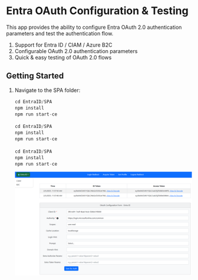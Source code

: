 # Entra OAuth Configuration & Testing

This app provides the ability to configure Entra OAuth 2.0 authentication parameters and test the authentication flow.

1. Support for Entra ID / CIAM / Azure B2C  
2. Configurable OAuth 2.0 authentication parameters  
3. Quick & easy testing of OAuth 2.0 flows

## Getting Started

1. Navigate to the SPA folder:
   ```javascript
   cd EntraID/SPA
   npm install
   npm run start-ce

   cd EntraID/SPA 
   npm install
   npm run start-ce

   cd EntraID/SPA 
   npm install
   npm run start-ce
   ```

   ![Screenshot](ReadmeFiles/EntraOauth.png)

